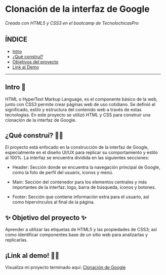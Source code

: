 # Clonación de la interfaz de Google
###### Creado con HTML5 y CSS3 en el bootcamp de TecnolochicasPro 

## ÍNDICE
* [Intro]()
* [¿Qué construí?]()
* [Objetivos del proyecto]()
* [Link al Demo]()

***

## Intro 🍄
HTML o HyperText Markup Language, es el componente básico de la web, junto con CSS3 permite crear páginas web de uso cotidiano. Se definió el significado, estilo y estructura del contenido web a través de estas tecnologías. 
En este proyecto se utilizó HTML y CSS para construir una clonación de la interfaz de Google. 

## ¿Qué construí? 🧙‍♀️
El proyecto está enfocado en la construcción de la interfaz de Google, especialmente en el diseño UI/UX para replicar su comportamiento y estilo al 100%. La interfaz se encuentra dividida en las siguientes secciones:  

* Header: Sección donde se encuentra la navegación principal de Google, como la foto de perfil del usuarix, íconos y menú.

* Main: Sección del contenedor para los elementos centrales y más importantes de la interfaz: logo, barra de búsqueda, íconos y botones. 

* Footer: Sección que contiene información extra para el usuario, así como hipervínculos al final de la página. 

## ✨ Objetivo del proyecto ✨
Aprender a utilizar las etiquetas de HTML5 y las propiedades de CSS3; así como identificar componentes base de un sitio web para analizarlas y replicarlas. 

## ¡Link al demo! 🏄‍♀️
Visualiza mi proyecto terminado aquí: [Clonación de Google](https://mendiolak.github.io/Google-Clone/)


